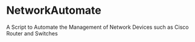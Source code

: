 # NetworkAutomate
A Script to Automate the Management of Network Devices such as Cisco Router and Switches
